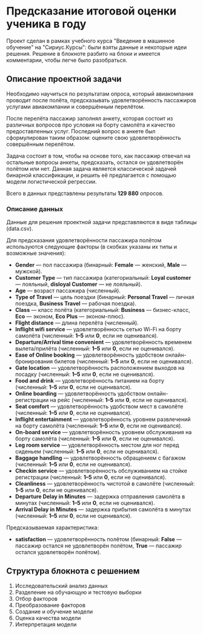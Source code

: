 # Предсказание итоговой оценки ученика в году 
Проект сделан в рамках учебного курса "Введение в машинное обучение" на "Сириус.Курсы": были взяты данные и некоторые идеи решения. Решение в блокноте разбито на блоки и имеется комментарии, чтобы легче было разобраться.
## Описание проектной задачи
Необходимо научиться по результатам опроса, который авиакомпания проводит после полёта, предсказывать удовлетворённость пассажиров услугами авиакомпании и совершённым перелётом.

После перелёта пассажир заполнял анкету, которая состоит из различных вопросов про условия на борту самолёта и качество предоставленных услуг. Последний вопрос в анкете был сформулирован таким образом: оцените свою удовлетворённость совершённым перелётом.

Задача состоит в том, чтобы на основе того, как пассажир отвечал на остальные вопросы анкеты, предсказать, остался он удовлетворён полётом или нет. Данная задача является классической задачей бинарной классификации, и решить её предлагается с помощью модели логистической регрессии.

Всего в данных представлены результаты **129 880** опросов.
### Описание данных

Данные для решения проектной задачи представляются в виде таблицы (data.csv).

Для предсказания удовлетворённости пассажира полётом используются следующие факторы (в скобках указаны их типы и возможные значения):
* **Gender** — пол пассажира (бинарный: **Female** — женский, **Male** — мужской).
* **Customer Type** — тип пассажира (категориальный: **Loyal customer** — лояльный, **disloyal Customer** — не лояльный).
* **Age** — возраст пассажира (численный).
* **Type of Travel** — цель поездки (бинарный: **Personal Travel** — личная поездка, **Business Travel** — рабочая поездка).
* **Class** — класс полёта (категориальный: **Business** — бизнес-класс, **Eco** — эконом, **Eco Plus** — эконом-плюс).
* **Flight distance** — длина перелёта (численный).
* **Inflight wifi service** — удовлетворённость сетью Wi-Fi на борту самолёта (численный: **1–5** или **0**, если не оценивался).
* **Departure/Arrival time convenient** — удовлетворённость временем вылета/прилёта (численный: **1–5** или **0**, если не оценивался).
* **Ease of Online booking** — удовлетворённость удобством онлайн-бронирования билетов (численный: **1–5** или **0**, если не оценивался).
* **Gate location** — удовлетворённость расположением выходов на посадку (численный: **1–5** или **0**, если не оценивался).
* **Food and drink** — удовлетворённость питанием на борту (численный: **1–5** или **0**, если не оценивался).
* **Online boarding** — удовлетворённость удобством онлайн-регистрации на рейс (численный: **1–5** или **0**, если не оценивался).
* **Seat comfort** — удовлетворённость удобством мест в самолёте (численный: **1–5** или **0**, если не оценивался).
* **Inflight entertainment** — удовлетворённость уровнем развлечений на борту самолёта (численный: **1–5** или **0**, если не оценивался).
* **On-board service** — удовлетворённость уровнем обслуживания на борту самолёта (численный: **1–5** или **0**, если не оценивался).
* **Leg room service** — удовлетворённость местом для ног перед сиденьем (численный: **1–5** или **0**, если не оценивался).
* **Baggage handling** — удовлетворённость обращением с багажом (численный: **1–5** или **0**, если не оценивался).
* **Checkin service** — удовлетворённость обслуживанием на стойке регистрации (численный: **1–5** или **0**, если не оценивался).
* **Cleanliness** — удовлетворённость чистотой в самолёте (численный: **1–5** или **0**, если не оценивался).
* **Departure Delay in Minutes** — задержка отправления самолёта в минутах (численный: **1–5** или **0**, если не оценивался).
* **Arrival Delay in Minutes** — задержка прибытия самолёта в минутах (численный: **1–5** или **0**, если не оценивался).

Предсказываемая характеристика:
* **satisfaction** — удовлетворённость полётом (бинарный: **False** — пассажир остался не удовлетворён полётом, **True** — пассажир остался удовлетворён полётом).
## Структура блокнота с решением
1. Исследовательский анализ данных
2. Разделение на обучающую и тестовую выборки
3. Отбор факторов
4. Преобразование факторов
5. Создание и обучение модели
6. Оценка качества модели
7. Интерпретация модели